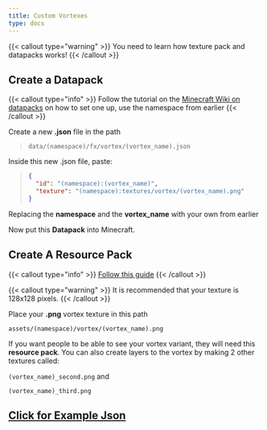 ```yaml
---
title: Custom Vortexes
type: docs
---
```


{{< callout type="warning" >}}
  You need to learn how texture pack and datapacks works!
{{< /callout >}}

## Create a Datapack
{{< callout type="info" >}}
Follow the tutorial on the [Minecraft Wiki on datapacks](https://minecraft.wiki/w/Data_pack) on how to set one up, use the namespace from earlier
{{< /callout >}}

Create a new **.json** file in the path

> `data/(namespace)/fx/vortex/(vortex_name).json`

Inside this new .json file, paste:

> ```json
> {
>   "id": "(namespace):(vortex_name)",
>   "texture": "(namespace):textures/vortex/(vortex_name).png"
> }
> ```

Replacing the **namespace** and the **vortex_name** with your own from earlier

Now put this **Datapack** into Minecraft.

## Create A Resource Pack
{{< callout type="info" >}}
[Follow this guide](https://minecraft.wiki/w/Tutorials/Creating_a_resource_pack)
{{< /callout >}}

{{< callout type="warning" >}}
It is recommended that your texture is 128x128 pixels.
{{< /callout >}}

Place your **.png** vortex texture in this path

`assets/(namespace)/vortex/(vortex_name).png`

If you want people to be able to see your vortex variant, they will need this **resource pack**. You can also create layers to the vortex by making 2 other textures called:

`(vortex_name)_second.png`
and

`(vortex_name)_third.png`

## [Click for Example Json](https://github.com/amblelabs/ait/blob/main/src/main/resources/data/ait/fx/vortex/copper.json)